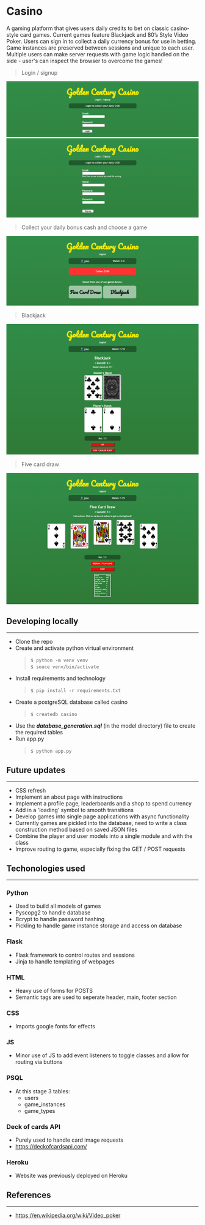 # Casino
A gaming platform that gives users daily credits to bet on classic casino-style card games. Current games feature Blackjack and 80’s Style Video Poker. Users can sign in to collect a daily currency bonus for use in betting. Game instances are preserved between sessions and unique to each user. Multiple users can make server requests with game logic handled on the side - user's can inspect the browser to overcome the games!

> Login / signup

![Login](./.readme-imgs/login.png)
![Signup](./.readme-imgs/signup.png)

> Collect your daily bonus cash and choose a game

![Game choice](./.readme-imgs/game_choice.png)

> Blackjack

![Blackjack play](./.readme-imgs/blackjack_play.png)

> Five card draw

![Fivecard draw](./.readme-imgs/fivecarddraw_play.png)

## Developing locally
---
- Clone the repo 
- Create and activate python virtual environment
    > `$ python -m venv venv`\
    > `$ souce venv/bin/activate`
- Install requirements and technology
    > `$ pip install -r requirements.txt`
- Create a postgreSQL database called casino
    > `$ createdb casino`
- Use the __*database_generation.sql*__ (in the model directory) file to create the required tables 
- Run app.py
    > `$ python app.py`

## Future updates
---
- CSS refresh
- Implement an about page with instructions
- Implement a profile page, leaderboards and a shop to spend currency
- Add in a 'loading' symbol to smooth transitions
- Develop games into single page applications with async functionality
- Currently games are pickled into the database, need to write a class construction method based on saved JSON files
- Combine the player and user models into a single module and with the class
- Improve routing to game, especially fixing the GET / POST requests

## Techonologies used
---
### Python
- Used to build all models of games
- Pyscopg2 to handle database 
- Bcrypt to handle password hashing
- Pickling to handle game instance storage and access on database

### Flask
- Flask framework to control routes and sessions
- Jinja to handle templating of webpages

### HTML
- Heavy use of forms for POSTS
- Semantic tags are used to seperate header, main, footer section

### CSS
- Imports google fonts for effects

### JS
- Minor use of JS to add event listeners to toggle classes and allow for routing via buttons

### PSQL
- At this stage 3 tables:
    - users
    - game_instances
    - game_types

### Deck of cards API
- Purely used to handle card image requests
- https://deckofcardsapi.com/

### Heroku
- Website was previously deployed on Heroku

## References
---
- https://en.wikipedia.org/wiki/Video_poker
